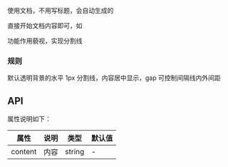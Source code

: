 使用文档，不用写标题，会自动生成的

直接开始文档内容即可，如

功能作用藐视，实现分割线

### 规则

默认透明背景的水平 1px 分割线，内容居中显示，gap 可控制间隔线内外间距

## API

属性说明如下：

属性 | 说明 | 类型 | 默认值
-----|-----|-----|------
content|内容|string| -
